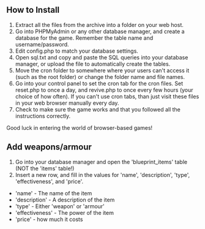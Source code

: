 How to Install
---

1. Extract all the files from the archive into a folder on your web host.
2. Go into PHPMyAdmin or any other database manager, and create a database for the game.
Remember the table name and username/password.
3. Edit config.php to match your database settings.
4. Open sql.txt and copy and paste the SQL queries into your database manager, or upload the file to automatically create the tables.
5. Move the cron folder to somewhere where your users can't access it (such as the root folder)
or change the folder name and file names.
6. Go into your control panel to set the cron tab for the cron files.
Set reset.php to once a day, and revive.php to once every few hours (your choice of how often).
If you can't use cron tabs, than just visit these files in your web browser manually every day.
7. Check to make sure the game works and that you followed all the instructions correctly.

Good luck in entering the world of browser-based games!

Add weapons/armour
---

1. Go into your database manager and open the 'blueprint_items' table (NOT the 'items' table!)
2. Insert a new row, and fill in the values for 'name', 'description', 'type', 'effectiveness', and 'price'.
  * 'name' - The name of the item
  * 'description' - A description of the item
  * 'type' - Either 'weapon' or 'armour'
  * 'effectiveness' - The power of the item
  * 'price' - how much it costs

